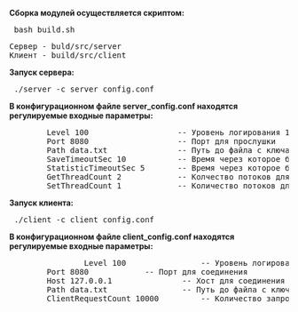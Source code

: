 **Сборка модулей осуществляется скриптом:**
<pre> bash build.sh </pre>
  
<pre>
Сервер - buld/src/server
Клиент - build/src/client
</pre>

**Запуск сервера:**
  <pre> ./server -c server_config.conf </pre>

**В конфигурационном файле server_config.conf находятся регулируемые входные параметры:**
  <pre>
   		Level 100             		-- Уровень логирования 10 - низкий, 50-средний, 100-высокий
   		Port 8080             		-- Порт для прослушки
   		Path data.txt         		-- Путь до файла с ключами и значениями для операций
   		SaveTimeoutSec 10     		-- Время через которое будет осуществлено сохранение в файл
   		StatisticTimeoutSec 5 		-- Время через которое будет выводится статистика на экран
   		GetThreadCount 2      		-- Колчество потоков для опеарций GET
   		SetThreadCount 1      		-- Количество потоков для операций SET
</pre>

 **Запуск клиента:**
<pre> ./client -c client_config.conf </pre>

**В конфигурационном файле client_config.conf находятся регулируемые входные параметры:**
<pre>
    	        Level 100 		         -- Уровень логирования 10 - низкий, 50-средний, 100-высокий
		Port 8080 			 -- Порт для соединения
		Host 127.0.0.1        		 -- Хост для соединения
		Path data.txt         		 -- Путь до файла с ключами и значениями для операций
		ClientRequestCount 10000         -- Количество запросов, которые отправит клиент серверу
</pre>


